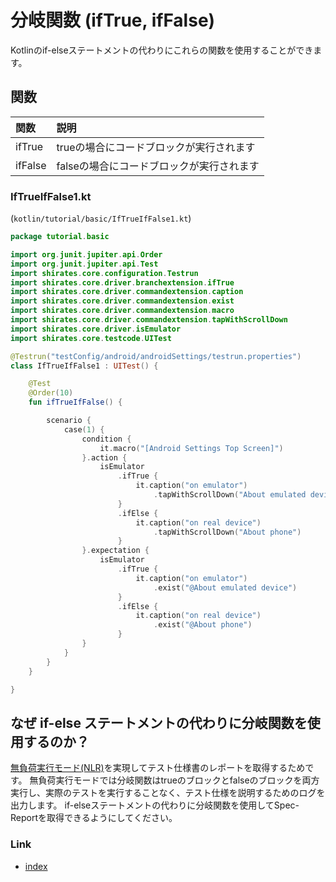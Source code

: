 # 分岐関数 (ifTrue, ifFalse)

Kotlinのif-elseステートメントの代わりにこれらの関数を使用することができます。

## 関数

| 関数      | 説明                      |
|:--------|:------------------------|
| ifTrue  | trueの場合にコードブロックが実行されます  |
| ifFalse | falseの場合にコードブロックが実行されます |

### IfTrueIfFalse1.kt

(`kotlin/tutorial/basic/IfTrueIfFalse1.kt`)

```kotlin
package tutorial.basic

import org.junit.jupiter.api.Order
import org.junit.jupiter.api.Test
import shirates.core.configuration.Testrun
import shirates.core.driver.branchextension.ifTrue
import shirates.core.driver.commandextension.caption
import shirates.core.driver.commandextension.exist
import shirates.core.driver.commandextension.macro
import shirates.core.driver.commandextension.tapWithScrollDown
import shirates.core.driver.isEmulator
import shirates.core.testcode.UITest

@Testrun("testConfig/android/androidSettings/testrun.properties")
class IfTrueIfFalse1 : UITest() {

    @Test
    @Order(10)
    fun ifTrueIfFalse() {

        scenario {
            case(1) {
                condition {
                    it.macro("[Android Settings Top Screen]")
                }.action {
                    isEmulator
                        .ifTrue {
                            it.caption("on emulator")
                                .tapWithScrollDown("About emulated device")
                        }
                        .ifElse {
                            it.caption("on real device")
                                .tapWithScrollDown("About phone")
                        }
                }.expectation {
                    isEmulator
                        .ifTrue {
                            it.caption("on emulator")
                                .exist("@About emulated device")
                        }
                        .ifElse {
                            it.caption("on real device")
                                .exist("@About phone")
                        }
                }
            }
        }
    }

}
```

## なぜ if-else ステートメントの代わりに分岐関数を使用するのか？

[無負荷実行モード(NLR)](../../report/no_load_run_mode_ja.md)を実現してテスト仕様書のレポートを取得するためです。
無負荷実行モードでは分岐関数はtrueのブロックとfalseのブロックを両方実行し、実際のテストを実行することなく、テスト仕様を説明するためのログを出力します。
if-elseステートメントの代わりに分岐関数を使用してSpec-Reportを取得できるようにしてください。

### Link

- [index](../../../index_ja.md)

